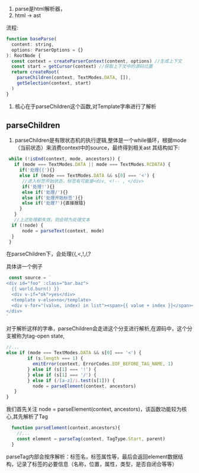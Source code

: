 1. parse是html解析器，
2. html -> ast


流程:
```javascript 
function baseParse(
  content: string,
  options: ParserOptions = {}
): RootNode {
  const context = createParserContext(content, options) //生成上下文
  const start = getCursor(context) //获取上下文中的源码位置
  return createRoot(
    parseChildren(context, TextModes.DATA, []),
    getSelection(context, start)
  )
}
```
1. 核心在于parseChildren这个函数,对Template字串进行了解析

## parseChildren
1. parseChildren是有限状态机的执行逻辑,整体是一个while循环，根据mode（当前状态）来消费context中的source，最终得到相关ast
其结构如下:
```javascript
 while (!isEnd(context, mode, ancestors)) {
   if (mode === TextModes.DATA || mode === TextModes.RCDATA) {
     if('处理{{'){}
     else if (mode === TextModes.DATA && s[0] === '<') {
      //进入标签开始状态，标签有可能是<div, <!-- , </div>  
      if('处理!'){}
      else if('处理/'){}
      else if('处理开始标签'){}
      else if('处理?'){直接报错}
     }
   } 
   //上述处理都失效，则会转为处理文本
  if (!node) {
      node = parseText(context, mode)
  }
 }


```
在parseChildren下，会处理{{,<,!,/,?


具体讲一个例子
```javascript
 const source = `
<div id="foo" :class="bar.baz">
  {{ world.burn() }}
  <div v-if="ok">yes</div>
  <template v-else>no</template>
  <div v-for="(value, index) in list"><span>{{ value + index }}</span></div>
</div>
`
```
对于解析这样的字串，parseChildren会走进这个分支进行解析,在源码中，这个分支被称为tag-open state,
```javascript
//...
else if (mode === TextModes.DATA && s[0] === '<') {
        if (s.length === 1) {
          emitError(context, ErrorCodes.EOF_BEFORE_TAG_NAME, 1)
        } else if (s[1] === '!') {
        } else if (s[1] === '/') {
        } else if (/[a-z]/i.test(s[1])) {
          node = parseElement(context, ancestors)
   }
}
```
我们首先关注 node = parseElement(context, ancestors)，该函数功能较为核心,其先解析了Tag
```javascript
  function parseElement(context,ancestors){
    //...
    const element = parseTag(context, TagType.Start, parent)
  }
```
parseTag内部会按序解析：标签名，标签属性等，最后会返回element数据结构，记录了标签的必要信息（名称，位置，属性，类型，是否自闭合等等）
